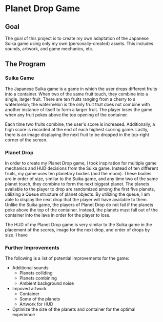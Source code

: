 # Planet Drop Game
## Goal
The goal of this project is to create my own adaptation of the Japanese Suika game using only my own (personally-created) assets. This includes sounds, artwork, and game mechanics, etc.

## The Program
### Suika Game
The Japanese Suika game is a game in which the user drops different fruits into a container. When two of the same fruit touch, they combine into a single, larger fruit. There are ten fruits ranging from a cherry to a watermelon; the watermelon is the only fruit that does not combine with another instance of itself to form a larger fruit. The player loses the game when any fruit pokes above the top opening of the container.   

Each time two fruits combine, the user's score is increased. Additionally, a high score is recorded at the end of each highest scoring game. Lastly, there is an image displaying the next fruit to be dropped in the top-right corner of the screen.

### Planet Drop
In order to create my Planet Drop game, I took inspiration for multiple game mechanics and HUD decisions from the Suika game. Instead of ten different fruits, my game uses ten planetary bodies (and the moon). These bodies are in order of size, similar to the Suika game, and any time two of the same planet touch, they combine to form the next biggest planet. The planets available to the player to drop are randomized among the first five planets, utilizing a Queue structure of planet objects. By utilizing the queue, I am able to display the next drop that the player will have available to them. Unlike the Suika game, the players of Planet Drop do not fail if the planets poke above the top of the container. Instead, the planets must fall out of the container into the lava in order for the player to lose.   

The HUD of my Planet Drop game is very similar to the Suika game in the placement of the scores, image for the next drop, and order of drops by size. I have 

### Further Improvements
The following is a list of potential improvements for the game:  
- Additional sounds
  - Planets colliding
  - Planets combining
  - Ambient background noise
- Impoved artwork
  - Container
  - Some of the planets
  - Artwork for HUD
- Optimize the size of the planets and container for the optimal experience